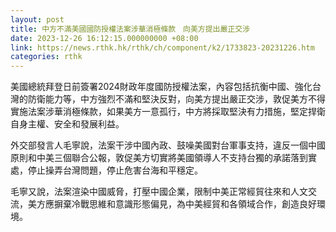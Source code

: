 ```yaml
---
layout: post
title: 中方不滿美國國防授權法案涉華消極條款　向美方提出嚴正交涉
date: 2023-12-26 16:12:15.000000000 +08:00
link: https://news.rthk.hk/rthk/ch/component/k2/1733823-20231226.htm
categories: rthk
---
```


美國總統拜登日前簽署2024財政年度國防授權法案，內容包括抗衡中國、強化台灣的防衛能力等，中方強烈不滿和堅決反對，向美方提出嚴正交涉，敦促美方不得實施法案涉華消極條款，如果美方一意孤行，中方將採取堅決有力措施，堅定捍衛自身主權、安全和發展利益。

外交部發言人毛寧說，法案干涉中國內政、鼓噪美國對台軍事支持，違反一個中國原則和中美三個聯合公報，敦促美方切實將美國領導人不支持台獨的承諾落到實處，停止操弄台灣問題，停止危害台海和平穩定。

毛寧又說，法案渲染中國威脅，打壓中國企業，限制中美正常經貿往來和人文交流，美方應摒棄冷戰思維和意識形態偏見，為中美經貿和各領域合作，創造良好環境。
